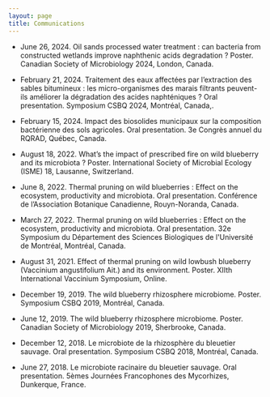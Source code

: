 ```yaml
---
layout: page
title: Communications
---
```

* June 26, 2024. Oil sands processed water treatment : can bacteria from constructed wetlands improve naphthenic acids degradation ? Poster. Canadian Society of Microbiology 2024, London, Canada.
  
*  February 21, 2024. Traitement des eaux affectées par l’extraction des sables bitumineux : les micro-organismes des marais filtrants peuvent-ils améliorer la dégradation des acides naphténiques ? Oral presentation. Symposium CSBQ 2024, Montréal, Canada,.
  
* February 15, 2024. Impact des biosolides municipaux sur la composition bactérienne des sols agricoles. Oral presentation. 3e Congrès annuel du RQRAD, Québec, Canada.

* August 18, 2022. What’s the impact of prescribed fire on wild blueberry and its microbiota ? Poster. International Society of Microbial Ecology (ISME) 18, Lausanne, Switzerland.

* June 8, 2022. Thermal pruning on wild blueberries : Effect on the ecosystem, productivity and microbiota. Oral presentation. Conférence de l’Association Botanique Canadienne, Rouyn-Noranda, Canada.

* March 27, 2022. Thermal pruning on wild blueberries : Effect on the ecosystem, productivity and microbiota. Oral presentation. 32e Symposium du Département des Sciences Biologiques de l'Université de Montréal, Montréal, Canada.

* August 31, 2021. Effect of thermal pruning on wild lowbush blueberry (Vaccinium angustifolium Ait.) and its environment. Poster. XIIth International Vaccinium Symposium, Online. 

* December 19, 2019. The wild blueberry rhizosphere microbiome. Poster. Symposium CSBQ 2019, Montréal, Canada.

* June 12, 2019. The wild blueberry rhizosphere microbiome. Poster. Canadian Society of Microbiology 2019, Sherbrooke, Canada. 

* December 12,  2018. Le microbiote de la rhizosphère du bleuetier sauvage. Oral presentation. Symposium CSBQ 2018, Montréal, Canada. 

* June 27, 2018. Le microbiote racinaire du bleuetier sauvage. Oral presentation. 5èmes Journées Francophones des Mycorhizes, Dunkerque, France.
